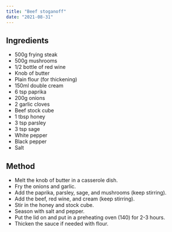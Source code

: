 ```yaml
---
title: "Beef stoganoff"
date: "2021-08-31"
---
```


## Ingredients

- 500g frying steak
- 500g mushrooms
- 1/2 bottle of red wine
- Knob of butter
- Plain flour (for thickening)
- 150ml double cream
- 6 tsp paprika
- 200g onions
- 2 garlic cloves
- Beef stock cube
- 1 tbsp honey
- 3 tsp parsley
- 3 tsp sage
- White pepper
- Black pepper
- Salt

## Method

- Melt the knob of butter in a casserole dish.
- Fry the onions and garlic.
- Add the paprika, parsley, sage, and mushrooms (keep stirring).
- Add the beef, red wine, and cream (keep stirring).
- Stir in the honey and stock cube.
- Season with salt and pepper.
- Put the lid on and put in a preheating oven (140) for 2-3 hours.
- Thicken the sauce if needed with flour.

